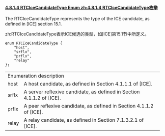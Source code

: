 #### [4.8.1.4 RTCIceCandidateType Enum zh:4.8.1.4 RTCIceCandidateType枚举](http://w3c.github.io/webrtc-pc/#rtcicecandidatetype-enum)

The RTCIceCandidateType represents the type of the ICE candidate, as defined in [ICE] section 15.1.

zh:RTCIceCandidateType表示ICE候选的类型，如[ICE]第15.1节中所定义。

```
enum RTCIceCandidateType {
    "host",
    "srflx",
    "prflx",
    "relay"
};
```

<table>
	<tr>
		<td colspan="2">
		Enumeration description
		</td>
	</tr>
	<tr>
		<td>
		host
		</td>
		<td>
		A host candidate, as defined in Section 4.1.1.1 of [ICE].
		</td>
	</tr>
	<tr>
		<td>
		srflx
		</td>
		<td>
		A server reflexive candidate, as defined in Section 4.1.1.2 of [ICE].
		</td>
	</tr>
	<tr>
		<td>
		prflx
		</td>
		<td>
		A peer reflexive candidate, as defined in Section 4.1.1.2 of [ICE].
		</td>
	</tr>
	<tr>
		<td>
		relay
		</td>
		<td>
		A relay candidate, as defined in Section 7.1.3.2.1 of [ICE].
		</td>
	</tr>
</table>
